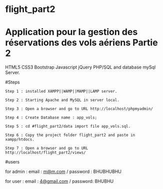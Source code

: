 # flight_part2
# Application pour la gestion des réservations des vols aériens Partie 2

HTML5 CSS3 Bootstrap Javascript jQuery PHP/SQL and database mySql Server.

#Steps 

    Step 1 : installed XAMPP||WAMP||MAMP||LAMP server.

    Step 2 : Starting Apache and MySQL in server local.

    Step 3 : Open a browser and go to URL http://localhost/phpmyadmin/

    Step 4 : Create Database name : app_vols;

    Step 5 : cd #flight_part2/data import file app_vols.sql. 

    Step 6 : Copy the project folder flight_part2 and paste in xampp/htdocs. 

    Step 7 : Open a browser and go to URL http://localhost/flight_part2/views/

#users

for admin : email : m@m.com / password : BHUBHUBHU

for user : email : 4@gmail.com / password: BHUBHU